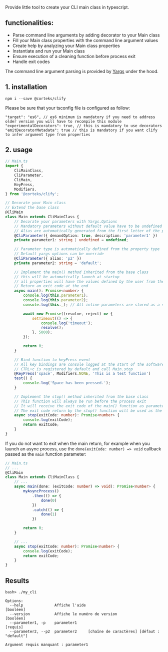 Provide little tool to create your CLI main class in typescript.

## functionalities:

-   Parse command line arguments by adding decorator to your Main class
-   Fill your Main class properties with the command line argument values
-   Create help by analyzing your Main class properties
-   Instantiate and run your Main class
-   Ensure execution of a cleaning function before process exit
-   Handle exit codes

The command line argument parsing is provided by [Yargs](https://www.npmjs.com/package/yargs) under the hood.

## 1. installation

```
npm i --save @corteks/clify
```

Please be sure that your tsconfig file is configured as follow:

```jsonc
"target": "es6", // es6 minimum is mandatory if you need to address older version you will have to recompile this module
"experimentalDecorators": true, // this is mandatory to use decorators
"emitDecoratorMetadata": true // this is mandatory if you want clify to infer argument type from properties
```

## 2. usage

```ts
// Main.ts
import {
    CliMainClass,
    CliParameter,
    CliMain,
    KeyPress,
    Modifiers,
} from '@corteks/clify';

// Decorate your Main class
// Extend the base class
@CliMain
class Main extends CliMainClass {
    // Decorate your parameters with Yargs.Options
    // Mandatory parameters without default value have to be undefined
    // Alias are automatically generated from the first letter of the property name
    @CliParameter({ demandOption: true, description: 'parameter1' })
    private parameter1: string | undefined = undefined;

    // Parameter type is automatically defined from the property type
    // Default yargs options can be override
    @CliParameter({ alias: 'p2' })
    private parameter2: string = 'default';

    // Implement the main() method inherited from the base class
    // this will be automatically launch at startup
    // all properties will have the values defined by the user from the command line
    // Return an exit code at the end
    async main(): Promise<number> {
        console.log(this.parameter1);
        console.log(this.parameter2);
        console.log(this._); // All inline parameters are stored as a string[].

        await new Promise((resolve, reject) => {
            setTimeout(() => {
                console.log('timeout');
                resolve();
            }, 5000);
        });

        return 0;
    }

    // Bind function to keyPress event
    // All key bindings are console logged at the start of the software
    // CTRL+c is registered by default and call Main.stop
    @KeyPress('space', Modifiers.NONE, 'This is a test function')
    test() {
        console.log('Space has been pressed.');
    }

    // Implement the stop() method inherited from the base class
    // This function will always be run before the process exit
    // It will receive the exit code of the main() function as parameter
    // The exit code return by the stop() function will be used as the exit code of the process
    async stop(exitCode: number): Promise<number> {
        console.log(exitCode);
        return exitCode;
    }
}
```

If you do not want to exit when the main return, for example when you launch an async process, use the `done(exitCode: number) => void` callback passed as the `main` function parameter:

```ts
// Main.ts
// ...
@CliMain
class Main extends CliMainClass {
    // ...
    async main(done: (exitCode: number) => void): Promise<number> {
        myAsyncProcess()
            .then(() => {
                done(0)
            })
            .catch(() => {
                done(1)
            })

        return 0;
    }

    // ...
    async stop(exitCode: number): Promise<number> {
        console.log(exitCode);
        return exitCode;
    }
}
```

## Results

```
bash> ./my_cli

Options:
  --help              Affiche l'aide                                   [booléen]
  --version           Affiche le numéro de version                     [booléen]
  --parameter1, -p    parameter1                                        [requis]
  --parameter2, --p2  parameter2     [chaîne de caractères] [défaut : "default"]

Argument requis manquant : parameter1
```
